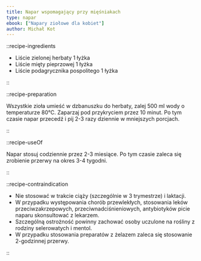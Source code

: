 ```yaml
---
title: Napar wspomagający przy mięśniakach
type: napar
ebook: ["Napary ziołowe dla kobiet"]
author: Michał Kot
---
```


::recipe-ingredients

- Liście zielonej herbaty 1 łyżka
- Liście mięty pieprzowej 1 łyżka
- Liście podagrycznika pospolitego 1 łyżka

::

::recipe-preparation

Wszystkie zioła umieść w dzbanuszku do herbaty, zalej 500 ml wody o temperaturze 80℃. Zaparzaj pod przykryciem przez 10 minut. Po tym czasie napar przecedź i pij 2-3 razy dziennie w mniejszych porcjach.

::

::recipe-useOf

Napar stosuj codziennie przez 2-3 miesiące. Po tym czasie zaleca się zrobienie przerwy na okres 3-4 tygodni.

::

::recipe-contraindication

- Nie stosować w trakcie ciąży (szczególnie w 3 trymestrze) i laktacji.
- W przypadku występowania chorób przewlekłych, stosowania leków przeciwzakrzepowych, przeciwnadciśnieniowych, antybiotyków picie naparu skonsultować z lekarzem.
- Szczególną ostrożność powinny zachować osoby uczulone na rośliny z rodziny selerowatych i mentol.
- W przypadku stosowania preparatów z żelazem zaleca się stosowanie 2-godzinnej przerwy.

::